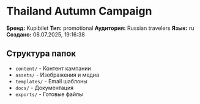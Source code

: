 # Thailand Autumn Campaign

**Бренд:** Kupibilet
**Тип:** promotional
**Аудитория:** Russian travelers
**Язык:** ru
**Создано:** 08.07.2025, 19:16:38

## Структура папок

- `content/` - Контент кампании
- `assets/` - Изображения и медиа
- `templates/` - Email шаблоны
- `docs/` - Документация
- `exports/` - Готовые файлы
